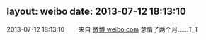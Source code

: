 layout: weibo
date: 2013-07-12 18:13:10
---
2013-07-12 18:13:10  &nbsp;&nbsp;&nbsp;&nbsp;&nbsp;&nbsp; 来自 <a href="http://weibo.com/" rel="nofollow">微博 weibo.com</a>
怠惰了两个月……T_T ​​​
